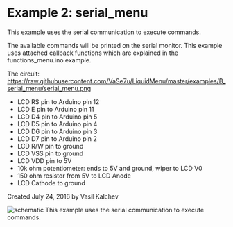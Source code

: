 Example 2: serial_menu
==================
 This example uses the serial communication to execute commands.

 The available commands will be printed on the serial monitor.
 This example uses attached callback functions which are explained
 in the functions_menu.ino example.

 The circuit:
 https://raw.githubusercontent.com/VaSe7u/LiquidMenu/master/examples/B_serial_menu/serial_menu.png
 - LCD RS pin to Arduino pin 12
 - LCD E pin to Arduino pin 11
 - LCD D4 pin to Arduino pin 5
 - LCD D5 pin to Arduino pin 4
 - LCD D6 pin to Arduino pin 3
 - LCD D7 pin to Arduino pin 2
 - LCD R/W pin to ground
 - LCD VSS pin to ground
 - LCD VDD pin to 5V
 - 10k ohm potentiometer: ends to 5V and ground, wiper to LCD V0
 - 150 ohm resistor from 5V to LCD Anode
 - LCD Cathode to ground

 Created July 24, 2016
 by Vasil Kalchev


![schematic](https://github.com/VasilKalchev/LiquidMenu/blob/master/examples/B_serial_menu/serial_menu.png?raw=true)
This example uses the serial communication to execute commands.
